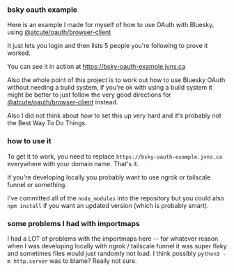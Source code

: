### bsky oauth example

Here is an example I made for myself of how to use OAuth with Bluesky,
using [@atcute/oauth/browser-client](https://github.com/mary-ext/atcute/tree/trunk/packages/oauth/browser-client)

It just lets you login and then lists 5 people you're following to prove it
worked.

You can see it in action at https://bsky-oauth-example.jvns.ca

Also the whole point of this project is to work out how to use Bluesky OAuth
without needing a build system, if you're ok with using a build system it
might be better to just follow the very good directions for
[@atcute/oauth/browser-client](https://github.com/mary-ext/atcute/tree/trunk/packages/oauth/browser-client)
instead.

Also I did not think about how to set this up very hard and it's probably not
the Best Way To Do Things.

### how to use it

To get it to work, you need to replace `https://bsky-oauth-example.jvns.ca`
everywhere with your domain name. That's it.

If you're developing locally you probably want to use ngrok or tailscale funnel
or something.

I've committed all of the `node_modules` into the repository but you could also
`npm install` if you want an updated version (which is probably smart).

### some problems I had with importmaps

I had a LOT of problems with the importmaps here -- for whatever reason when I
was developing locally with ngrok / tailscale funnel it was super flaky and
sometimes files would just randomly not load. I think possibly `python3 -m
http.server` was to blame? Really not sure.
